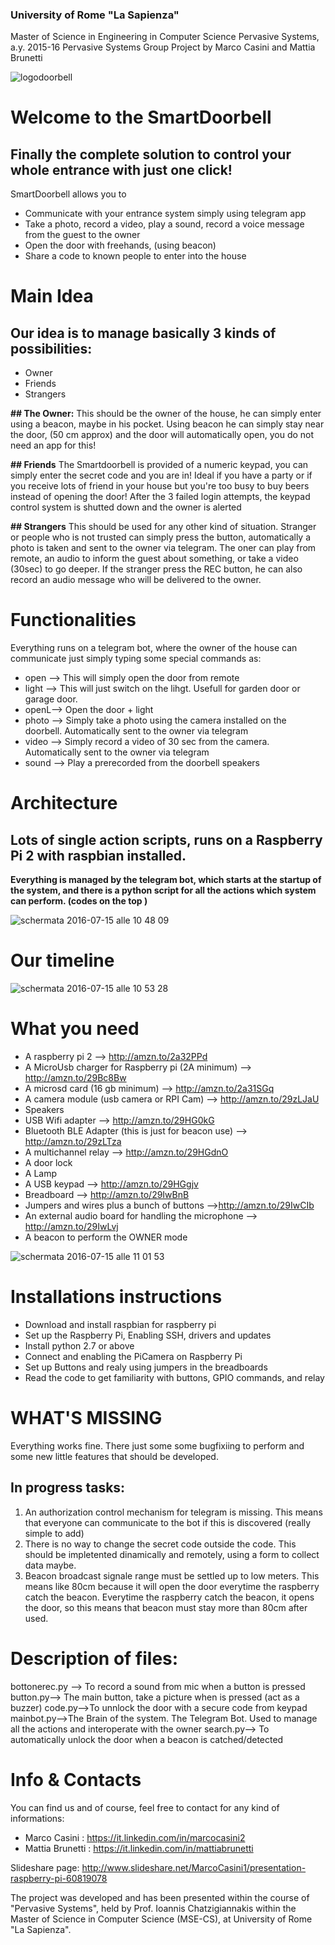 ### University of Rome "La Sapienza"
Master of Science in Engineering in Computer Science
Pervasive Systems, a.y. 2015-16
Pervasive Systems Group Project by Marco Casini and Mattia Brunetti


![logodoorbell](https://cloud.githubusercontent.com/assets/17788819/16867680/61f7ab28-4a73-11e6-9513-46ac97008287.jpg)
# Welcome to the SmartDoorbell 

## Finally the complete solution to control your whole entrance with just one click!
SmartDoorbell allows you to

- Communicate with your entrance system simply using telegram app
- Take a photo, record a video, play a sound, record a voice message from the guest to the owner
- Open the door  with freehands, (using beacon)
- Share a code to known people to enter into the house

# Main Idea

## Our idea is to manage basically 3  kinds of possibilities:
- Owner
- Friends
- Strangers

**## The Owner:**
This should be the owner of the house, he can simply enter using a beacon, maybe in his pocket. Using beacon he can simply stay near the door, (50 cm approx) and the door will automatically open, you do not need an app for this!

**## Friends**
The Smartdoorbell is provided of a numeric keypad, you can simply enter the secret code and you are in! Ideal if you have a party or if you receive lots of friend in your house but you're too busy to buy beers instead of opening the door! After the 3 failed login attempts, the keypad control system is shutted down and the owner is alerted 

**## Strangers**
This should be used for any other kind of situation. Stranger or people who is not trusted can simply press the button, automatically a photo is taken and sent to the owner via telegram. The oner can play from remote, an audio to inform the guest about something, or take a video (30sec) to go deeper. 
If the stranger press the REC button, he can also record an audio message who will be delivered to the owner. 

# Functionalities
Everything runs on a telegram bot, where the owner of the house can communicate just simply typing some special commands as:

- open --> This will simply open the door from remote
- light --> This will just switch on the lihgt. Usefull for garden door or garage door.
- openL--> Open the door + light
- photo --> Simply take a photo using the camera installed on the doorbell. Automatically sent to     the owner via telegram
- video --> Simply record a video of 30 sec from the camera. Automatically sent to     the owner via telegram
- sound --> Play a prerecorded  from the doorbell speakers

# Architecture

## Lots of single action scripts, runs on   a Raspberry Pi 2 with raspbian installed. 

**Everything is managed by the telegram bot, which starts at the startup of the system, and there is a python script for all the actions which system can perform. (codes on the top )**

![schermata 2016-07-15 alle 10 48 09](https://cloud.githubusercontent.com/assets/17788819/16868765/c274674c-4a79-11e6-8fdb-e99e0c2c2837.png)


#  Our timeline

![schermata 2016-07-15 alle 10 53 28](https://cloud.githubusercontent.com/assets/17788819/16868950/bb452514-4a7a-11e6-9a39-73ce64a9359c.png)


#  What you need

- A raspberry pi 2  --> http://amzn.to/2a32PPd
- A MicroUsb charger for Raspberry pi (2A minimum) --> http://amzn.to/29Bc8Bw
- A microsd card (16 gb minimum) --> http://amzn.to/2a31SGq
- A camera module (usb camera or RPI Cam) --> http://amzn.to/29zLJaU
- Speakers 
- USB Wifi adapter --> http://amzn.to/29HG0kG
- Bluetooth BLE Adapter (this is just for beacon use) --> http://amzn.to/29zLTza
- A multichannel relay --> http://amzn.to/29HGdnO
- A door lock 
- A Lamp
- A USB keypad --> http://amzn.to/29HGgjv
- Breadboard --> http://amzn.to/29IwBnB
- Jumpers and wires plus a bunch of buttons -->http://amzn.to/29IwCIb
- An external audio board for handling the microphone  --> http://amzn.to/29IwLvj
- A beacon to perform the OWNER mode




![schermata 2016-07-15 alle 11 01 53](https://cloud.githubusercontent.com/assets/17788819/16869143/9b1be9c0-4a7b-11e6-81d9-34627682de2a.png)


#  Installations instructions

- Download and install raspbian for raspberry pi
- Set up the Raspberry Pi, Enabling SSH, drivers and updates
- Install python 2.7 or above
- Connect and enabling the PiCamera on Raspberry Pi
- Set up Buttons and realy using jumpers in the breadboards
- Read the code to get familiarity with buttons, GPIO commands, and relay


# WHAT'S MISSING 

Everything works fine. There just some some bugfixiing to perform and some new little features that should be developed.

## In progress tasks:

1) An authorization control mechanism for telegram is missing. This means that everyone can communicate to the bot if this is discovered  (really simple to add)
2) There is no way to change the secret code outside the code. This should be impletented dinamically and remotely, using a form to collect data maybe.
3) Beacon broadcast signale range must be settled up to low meters. This means like 80cm because it will open the door everytime the raspberry catch the beacon. Everytime the raspberry catch the beacon, it opens the door, so this means that beacon must stay more than 80cm after used.




# Description of files:

bottonerec.py --> To record a sound from mic when a button is pressed
button.py--> The main button, take a picture when is pressed (act as a buzzer)
code.py-->To unnlock the door with a secure code from keypad 
mainbot.py-->The Brain of the system. The Telegram Bot. Used  to manage all the actions and interoperate with the owner
search.py--> To automatically unlock the door when a beacon is catched/detected

# Info & Contacts


You can find us and of course, feel free to contact for any kind of informations:

- Marco Casini : https://it.linkedin.com/in/marcocasini2
- Mattia Brunetti : https://it.linkedin.com/in/mattiabrunetti

Slideshare page: http://www.slideshare.net/MarcoCasini1/presentation-raspberry-pi-60819078

The project was developed and has been presented within the course of "Pervasive Systems", held by Prof. Ioannis Chatzigiannakis within the Master of Science in Computer Science (MSE-CS), at University of Rome "La Sapienza".






